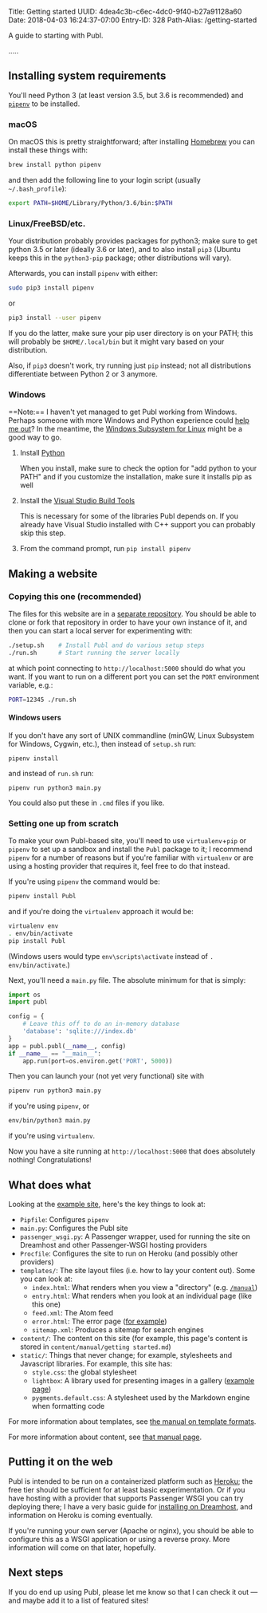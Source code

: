 Title: Getting started
UUID: 4dea4c3b-c6ec-4dc0-9f40-b27a91128a60
Date: 2018-04-03 16:24:37-07:00
Entry-ID: 328
Path-Alias: /getting-started

A guide to starting with Publ.

.....

## Installing system requirements

You'll need Python 3 (at least version 3.5, but 3.6 is recommended) and
[`pipenv`](https://pipenv.org) to be installed.

### macOS

On macOS this is pretty straightforward; after installing
[Homebrew](https://brew.sh) you can install these things with:

```bash
brew install python pipenv
```

and then add the following line to your login script (usually
`~/.bash_profile`):

```bash
export PATH=$HOME/Library/Python/3.6/bin:$PATH
```

### Linux/FreeBSD/etc.

Your distribution probably provides packages for python3; make sure to get
python 3.5 or later (ideally 3.6 or later), and to also install `pip3` (Ubuntu
keeps this in the `python3-pip` package; other distributions will vary).

Afterwards, you can install `pipenv` with either:

```bash
sudo pip3 install pipenv
```

or

```bash
pip3 install --user pipenv
```

If you do the latter, make sure your pip user directory is on your PATH; this
will probably be `$HOME/.local/bin` but it might vary based on your
distribution.

Also, if `pip3` doesn't work, try running just `pip` instead; not all
distributions differentiate between Python 2 or 3 anymore.

### Windows

==Note:== I haven't yet managed to get Publ working from Windows. Perhaps someone
with more Windows and Python experience could [help me out](https://github.com/fluffy-critter/Publ/issues/97)?
In the meantime, the [Windows Subsystem for Linux](https://en.wikipedia.org/wiki/Windows_Subsystem_for_Linux)
might be a good way to go.

1. Install [Python](http://python.org)

    When you install, make sure to check the option for "add python to your
    PATH" and if you customize the installation, make sure it installs pip as
    well

2. Install the [Visual Studio Build Tools](http://landinghub.visualstudio.com/visual-cpp-build-tools)

    This is necessary for some of the libraries Publ depends on. If you already
    have Visual Studio installed with C++ support you can probably skip this
    step.

3. From the command prompt, run `pip install pipenv`

## Making a website

### Copying this one (recommended)

The files for this website are in a [separate repository](/github-site). You
should be able to clone or fork that repository in order to have your own
instance of it, and then you can start a local server for experimenting with:

```bash
./setup.sh    # Install Publ and do various setup steps
./run.sh      # Start running the server locally
```

at which point connecting to `http://localhost:5000` should do what you want. If
you want to run on a different port you can set the `PORT` environment variable,
e.g.:

```bash
PORT=12345 ./run.sh
```

#### Windows users

If you don't have any sort of UNIX commandline (minGW, Linux Subsystem for
Windows, Cygwin, etc.), then instead of `setup.sh` run:

    pipenv install

and instead of `run.sh` run:

    pipenv run python3 main.py

You could also put these in `.cmd` files if you like.

### Setting one up from scratch

To make your own Publ-based site, you'll need to use `virtualenv`+`pip` or
`pipenv` to set up a sandbox and install the `Publ` package to it; I recommend
`pipenv` for a number of reasons but if you're familiar with `virtualenv` or are
using a hosting provider that requires it, feel free to do that instead.

If you're using `pipenv` the command would be:

```bash
pipenv install Publ
```

and if you're doing the `virtualenv` approach it would be:

```bash
virtualenv env
. env/bin/activate
pip install Publ
```

(Windows users would type `env\scripts\activate` instead of `. env/bin/activate`.)

Next, you'll need a `main.py` file. The absolute minimum for that is simply:

```python
import os
import publ

config = {
    # Leave this off to do an in-memory database
    'database': 'sqlite:///index.db'
}
app = publ.publ(__name__, config)
if __name__ == "__main__":
    app.run(port=os.environ.get('PORT', 5000))
```

Then you can launch your (not yet very functional) site with

```bash
pipenv run python3 main.py
```

if you're using `pipenv`, or

```bash
env/bin/python3 main.py
```

if you're using `virtualenv`.

Now you have a site running at `http://localhost:5000` that does absolutely nothing! Congratulations!

## What does what

Looking at the [example site](/github-site), here's the key things to look at:

* `Pipfile`: Configures `pipenv`
* `main.py`: Configures the Publ site
* `passenger_wsgi.py`: A Passenger wrapper, used for running the site on Dreamhost and other Passenger-WSGI hosting providers
* `Procfile`: Configures the site to run on Heroku (and possibly other providers)
* `templates/`: The site layout files (i.e. how to lay your content out). Some you can look at:
    * `index.html`: What renders when you view a "directory" (e.g. [`/manual`](/manual))
    * `entry.html`: What renders when you look at an individual page (like this one)
    * `feed.xml`: The Atom feed
    * `error.html`: The error page ([for example](/_broken_link_))
    * `sitemap.xml`: Produces a sitemap for search engines
* `content/`: The content on this site (for example, this page's content is stored in
    `content/manual/getting started.md`)
* `static/`: Things that never change; for example, stylesheets and Javascript libraries. For example, this site has:
    * `style.css`: the global stylesheet
    * `lightbox`: A library used for presenting images in a gallery ([example page](/yay-cats-wooooo))
    * `pygments.default.css`: A stylesheet used by the Markdown engine when formatting code

For more information about templates, see [the manual on template formats](/template-format).

For more information about content, see [that manual page](/entry-format).

## Putting it on the web

Publ is intended to be run on a containerized platform such as [Heroku](http://heroku.com); the free tier should
be sufficient for at least basic experimentation. Or if you have hosting with a provider that supports Passenger WSGI
you can try deploying there; I have a very basic guide for [installing on Dreamhost](/dreamhost), and information
on Heroku is coming eventually.

If you're running your own server (Apache or nginx), you should be able to configure this as a WSGI application
or using a reverse proxy. More information will come on that later, hopefully.

## Next steps

If you do end up using Publ, please let me know so that I can check it out — and maybe add it to a list of featured sites!
